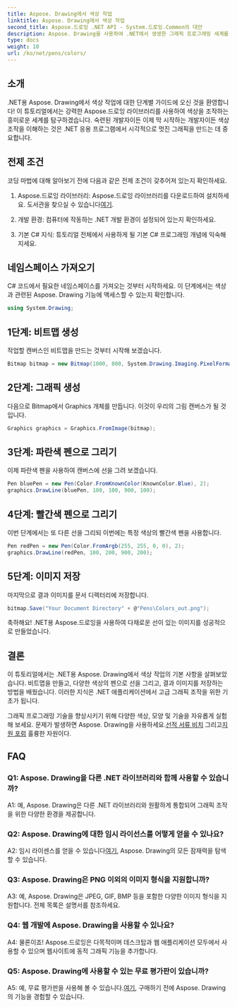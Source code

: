 ```yaml
---
title: Aspose. Drawing에서 색상 작업
linktitle: Aspose. Drawing에서 색상 작업
second_title: Aspose.드로잉 .NET API - System.드로잉.Common의 대안
description: Aspose. Drawing을 사용하여 .NET에서 생생한 그래픽 프로그래밍 세계를 탐험해 보세요. 손쉽게 멋진 영상을 만들어 보세요.
type: docs
weight: 10
url: /ko/net/pens/colors/
---
```

## 소개

.NET용 Aspose. Drawing에서 색상 작업에 대한 단계별 가이드에 오신 것을 환영합니다! 이 튜토리얼에서는 강력한 Aspose.드로잉 라이브러리를 사용하여 색상을 조작하는 흥미로운 세계를 탐구하겠습니다. 숙련된 개발자이든 이제 막 시작하는 개발자이든 색상 조작을 이해하는 것은 .NET 응용 프로그램에서 시각적으로 멋진 그래픽을 만드는 데 중요합니다.

## 전제 조건

코딩 마법에 대해 알아보기 전에 다음과 같은 전제 조건이 갖추어져 있는지 확인하세요.

1.  Aspose.드로잉 라이브러리: Aspose.드로잉 라이브러리를 다운로드하여 설치하세요. 도서관을 찾으실 수 있습니다[여기](https://releases.aspose.com/drawing/net/).

2. 개발 환경: 컴퓨터에 작동하는 .NET 개발 환경이 설정되어 있는지 확인하세요.

3. 기본 C# 지식: 튜토리얼 전체에서 사용하게 될 기본 C# 프로그래밍 개념에 익숙해지세요.

## 네임스페이스 가져오기

C# 코드에서 필요한 네임스페이스를 가져오는 것부터 시작하세요. 이 단계에서는 색상과 관련된 Aspose. Drawing 기능에 액세스할 수 있는지 확인합니다.

```csharp
using System.Drawing;
```

## 1단계: 비트맵 생성

작업할 캔버스인 비트맵을 만드는 것부터 시작해 보겠습니다.

```csharp
Bitmap bitmap = new Bitmap(1000, 800, System.Drawing.Imaging.PixelFormat.Format32bppPArgb);
```

## 2단계: 그래픽 생성

다음으로 Bitmap에서 Graphics 개체를 만듭니다. 이것이 우리의 그림 캔버스가 될 것입니다.

```csharp
Graphics graphics = Graphics.FromImage(bitmap);
```

## 3단계: 파란색 펜으로 그리기

이제 파란색 펜을 사용하여 캔버스에 선을 그려 보겠습니다.

```csharp
Pen bluePen = new Pen(Color.FromKnownColor(KnownColor.Blue), 2);
graphics.DrawLine(bluePen, 100, 100, 900, 100);
```

## 4단계: 빨간색 펜으로 그리기

이번 단계에서는 또 다른 선을 그리되 이번에는 특정 색상의 빨간색 펜을 사용합니다.

```csharp
Pen redPen = new Pen(Color.FromArgb(255, 255, 0, 0), 2);
graphics.DrawLine(redPen, 100, 200, 900, 200);
```

## 5단계: 이미지 저장

마지막으로 결과 이미지를 문서 디렉터리에 저장합니다.

```csharp
bitmap.Save("Your Document Directory" + @"Pens\Colors_out.png");
```

축하해요! .NET용 Aspose.드로잉을 사용하여 다채로운 선이 있는 이미지를 성공적으로 만들었습니다.

## 결론

이 튜토리얼에서는 .NET용 Aspose. Drawing에서 색상 작업의 기본 사항을 살펴보았습니다. 비트맵을 만들고, 다양한 색상의 펜으로 선을 그리고, 결과 이미지를 저장하는 방법을 배웠습니다. 이러한 지식은 .NET 애플리케이션에서 고급 그래픽 조작을 위한 기초가 됩니다.

 그래픽 프로그래밍 기술을 향상시키기 위해 다양한 색상, 모양 및 기술을 자유롭게 실험해 보세요. 문제가 발생하면 Aspose. Drawing을 사용하세요.[선적 서류 비치](https://reference.aspose.com/drawing/net/) 그리고[지원 포럼](https://forum.aspose.com/c/diagram/17) 훌륭한 자원이다.

## FAQ

### Q1: Aspose. Drawing을 다른 .NET 라이브러리와 함께 사용할 수 있습니까?

A1: 예, Aspose. Drawing은 다른 .NET 라이브러리와 원활하게 통합되어 그래픽 조작을 위한 다양한 환경을 제공합니다.

### Q2: Aspose. Drawing에 대한 임시 라이선스를 어떻게 얻을 수 있나요?

 A2: 임시 라이센스를 얻을 수 있습니다[여기](https://purchase.aspose.com/temporary-license/), Aspose. Drawing의 모든 잠재력을 탐색할 수 있습니다.

### Q3: Aspose. Drawing은 PNG 이외의 이미지 형식을 지원합니까?

A3: 예, Aspose. Drawing은 JPEG, GIF, BMP 등을 포함한 다양한 이미지 형식을 지원합니다. 전체 목록은 설명서를 참조하세요.

### Q4: 웹 개발에 Aspose. Drawing을 사용할 수 있나요?

A4: 물론이죠! Aspose.드로잉은 다목적이며 데스크탑과 웹 애플리케이션 모두에서 사용할 수 있으며 웹사이트에 동적 그래픽 기능을 추가합니다.

### Q5: Aspose. Drawing에 사용할 수 있는 무료 평가판이 있습니까?

 A5: 예, 무료 평가판을 사용해 볼 수 있습니다.[여기](https://releases.aspose.com/drawing/net/), 구매하기 전에 Aspose. Drawing의 기능을 경험할 수 있습니다.
